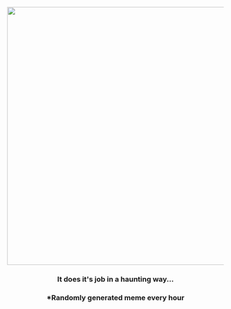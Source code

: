 <p align="center">
        <img src="https://i.redd.it/vubiw38o65n81.gif" width="600" height="600">
        </p>
        <h3 align="center">It does it's job in a haunting way...</h3>
        <h3 align="center">*Randomly generated meme every hour</h3>
    